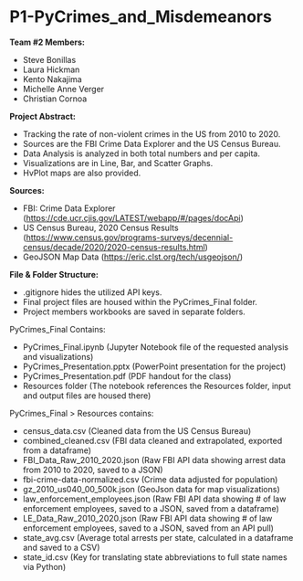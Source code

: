 # P1-PyCrimes_and_Misdemeanors

**Team #2 Members:**
- Steve Bonillas
- Laura Hickman
- Kento Nakajima
- Michelle Anne Verger
- Christian Cornoa

**Project Abstract:**
- Tracking the rate of non-violent crimes in the US from 2010 to 2020.
- Sources are the FBI Crime Data Explorer and the US Census Bureau.
- Data Analysis is analyzed in both total numbers and per capita.
- Visualizations are in Line, Bar, and Scatter Graphs.
- HvPlot maps are also provided.

**Sources:**
- FBI: Crime Data Explorer (https://cde.ucr.cjis.gov/LATEST/webapp/#/pages/docApi)
- US Census Bureau, 2020 Census Results (https://www.census.gov/programs-surveys/decennial-census/decade/2020/2020-census-results.html)
- GeoJSON Map Data (https://eric.clst.org/tech/usgeojson/)

**File & Folder Structure:**
- .gitignore hides the utilized API keys.
- Final project files are housed within the PyCrimes_Final folder.
- Project members workbooks are saved in separate folders.

PyCrimes_Final Contains:
- PyCrimes_Final.ipynb (Jupyter Notebook file of the requested analysis and visualizations)
- PyCrimes_Presentation.pptx (PowerPoint presentation for the project)
- PyCrimes_Presentation.pdf (PDF handout for the class)
- Resources folder (The notebook references the Resources folder, input and output files are housed there)

PyCrimes_Final > Resources contains:
- census_data.csv (Cleaned data from the US Census Bureau)
- combined_cleaned.csv (FBI data cleaned and extrapolated, exported from a dataframe)
- FBI_Data_Raw_2010_2020.json (Raw FBI API data showing arrest data from 2010 to 2020, saved to a JSON)
- fbi-crime-data-normalized.csv (Crime data adjusted for population)
- gz_2010_us040_00_500k.json (GeoJson data for map visualizations)
- law_enforcement_employees.json (Raw FBI API data showing # of law enforcement employees, saved to a JSON, saved from a dataframe)
- LE_Data_Raw_2010_2020.json (Raw FBI API data showing # of law enforcement employees, saved to a JSON, saved from an API pull)
- state_avg.csv (Average total arrests per state, calculated in a dataframe and saved to a CSV)
- state_id.csv (Key for translating state abbreviations to full state names via Python)

